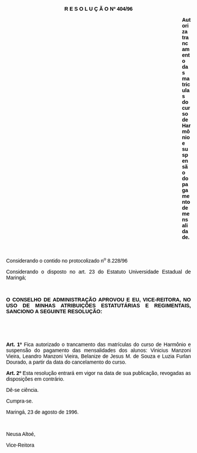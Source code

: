<BODY TEXT="#000000">

<B><FONT FACE="Arial"><P ALIGN="CENTER">R E S O L U &Ccedil; &Atilde; O  Nº  404/96</P>
</B><P ALIGN="JUSTIFY"></P><DIR>
<DIR>
<DIR>
<DIR>
<DIR>
<DIR>
<DIR>
<DIR>
<DIR>
<DIR>
<DIR>
<DIR>

<B><P ALIGN="JUSTIFY">Autoriza trancamento das matriculas do curso de Harm&ocirc;nio e suspens&atilde;o do pagamento de mensalidade.</P>
</B><P ALIGN="JUSTIFY"></P>
<P ALIGN="JUSTIFY">&nbsp;</P></DIR>
</DIR>
</DIR>
</DIR>
</DIR>
</DIR>
</DIR>
</DIR>
</DIR>
</DIR>
</DIR>
</DIR>

<P ALIGN="JUSTIFY">Considerando o contido no protocolizado n<SUP>o</SUP> 8.228/96</P>
<P ALIGN="JUSTIFY">Considerando o disposto no art. 23 do Estatuto Universidade Estadual de Maring&aacute;;</P>
<P ALIGN="JUSTIFY"></P>
<P ALIGN="JUSTIFY">&nbsp;</P>
<B><P ALIGN="JUSTIFY">O CONSELHO DE ADMINISTRA&Ccedil;&Atilde;O APROVOU E EU, VICE-REITORA, NO USO DE MINHAS ATRIBUI&Ccedil;&Otilde;ES ESTATUT&Aacute;RIAS E REGIMENTAIS, SANCIONO A SEGUINTE RESOLU&Ccedil;&Atilde;O:</P>
<P ALIGN="JUSTIFY"></P>
<P ALIGN="JUSTIFY">&nbsp;</P>
<P ALIGN="JUSTIFY">&nbsp;</P>
<P ALIGN="JUSTIFY">Art. 1º</B>  Fica autorizado o trancamento das matr&iacute;culas do curso de Harm&ocirc;nio e suspens&atilde;o  do pagamento das mensalidades dos alunos: Vinicius Manzoni Vieira, Leandro Manzoni Vieira, Belanize de Jesus M. de Souza e Luzia Furlan Dourado, a partir da data do cancelamento do curso.</P>
<B><P ALIGN="JUSTIFY">Art. 2º </B> Esta resolu&ccedil;&atilde;o entrar&aacute; em vigor na data de sua publica&ccedil;&atilde;o, revogadas as disposi&ccedil;&otilde;es em contr&aacute;rio.</P>
<P ALIGN="JUSTIFY">D&ecirc;-se ci&ecirc;ncia. </P>
<P ALIGN="JUSTIFY">Cumpra-se.</P>
<P ALIGN="JUSTIFY">Maring&aacute;, 23 de agosto de 1996.</P>
<P ALIGN="JUSTIFY"></P>
<P ALIGN="JUSTIFY">&nbsp;</P>
<P ALIGN="JUSTIFY">Neusa Alto&eacute;,</P>
<P ALIGN="JUSTIFY">Vice-Reitora</P></FONT></BODY>
